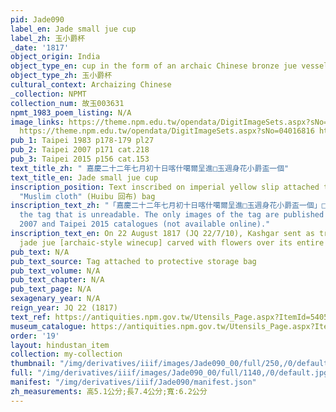 ```yaml
---
pid: Jade090
label_en: Jade small jue cup
label_zh: 玉小爵杯
_date: '1817'
object_origin: India
object_type_en: cup in the form of an archaic Chinese bronze jue vessel
object_type_zh: 玉小爵杯
cultural_context: Archaizing Chinese
_collection: NPMT
collection_num: 故玉003631
npmt_1983_poem_listing: N/A
image_links: https://theme.npm.edu.tw/opendata/DigitImageSets.aspx?sNo=04016869&Key=%E7%8E%89%E5%B0%8F%E7%88%B5%E6%9D%AF&pageNo=1
  https://theme.npm.edu.tw/opendata/DigitImageSets.aspx?sNo=04016816 https://theme.npm.edu.tw/opendata/DigitImageSets.aspx?sNo=04016830
pub_1: Taipei 1983 p178-179 pl27
pub_2: Taipei 2007 p171 cat.218
pub_3: Taipei 2015 p156 cat.153
text_title_zh: " 嘉慶二十二年七月初十日喀什噶爾呈進□玉週身花小爵盃一個"
text_title_en: Jade small jue cup
inscription_position: Text inscribed on imperial yellow slip attached to embroidered
  "Muslim cloth" (Huibu 回布) bag
inscription_text_zh: "「嘉慶二十二年七月初十日喀什噶爾呈進□玉週身花小爵盃一個」□ marks a damaged character on
  the tag that is unreadable. The only images of the tag are published in the Taipei
  2007 and Taipei 2015 catalogues (not available online)."
inscription_text_en: On 22 August 1817 (JQ 22/7/10), Kashgar sent as tribute a small
  jade jue [archaic-style winecup] carved with flowers over its entire body
pub_text: N/A
pub_text_source: Tag attached to protective storage bag
pub_text_volume: N/A
pub_text_chapter: N/A
pub_text_page: N/A
sexagenary_year: N/A
reign_year: JQ 22 (1817)
text_ref: https://antiquities.npm.gov.tw/Utensils_Page.aspx?ItemId=54054
museum_catalogue: https://antiquities.npm.gov.tw/Utensils_Page.aspx?ItemId=54054
order: '19'
layout: hindustan_item
collection: my-collection
thumbnail: "/img/derivatives/iiif/images/Jade090_00/full/250,/0/default.jpg"
full: "/img/derivatives/iiif/images/Jade090_00/full/1140,/0/default.jpg"
manifest: "/img/derivatives/iiif/Jade090/manifest.json"
zh_measurements: 高5.1公分;長7.4公分;寬:6.2公分
---
```

